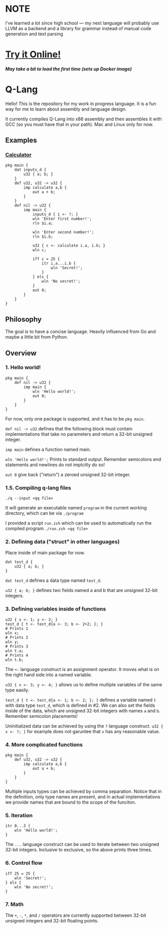 # NOTE

I've learned a lot since high school — my next language will probably use LLVM as a backend and a library for grammar instead of manual code generation and text parsing

# [Try it Online!](http://www.quintin.cloud/qlang)
##### May take a bit to load the first time (sets up Docker image)

# Q-Lang

Hello! This is the repository for my work in progress language. It is a fun way for me to learn about assembly and language design.

It currently compiles Q-Lang into x86 assembly and then assembles it with GCC (so you must have that in your path). Mac and Linux only for now.

## Examples

### [Calculator](examples/calculator.qq)

```
pkg main {
    dat inputs_d {
        u32 { a; b; }
    }
    def u32, u32 -> u32 {
        imp calculate a,b {
            out a + b;
        }
    }
    def nil -> u32 {
        imp main {
            inputs_d { i <- ?; }
            wln 'Enter first number!';
            rln $i.a;

            wln 'Enter second number!';
            rln $i.b;

            u32 { c <- calculate i.a, i.b; }
            wln c;

            iff c = 25 {
                itr i.a...i.b {
                    wln 'Secret!';
                }
            } els {
                wln 'No secret!';
            }
            out 0;
        }
    }
}
```

## Philosophy

The goal is to have a concise language. Heavily influenced from Go and maybe a little bit from Python.

## Overview

### 1. Hello world!

```
pkg main {
    def nil -> u32 {
        imp main {
            wln 'Hello world!';
            out 0;
        }
    }
}
```

For now, only one package is supported, and it has to be `pkg main`.

`def nil -> u32` defines that the following block must contain implementations that take no parameters and return a 32-bit unsigned integer.

`imp main` defines a function named main.

`wln 'Hello world!';` Prints to standard output. Remember semicolons end statements and newlines do not implcitly do so!

`out 0` give back ("return") a zeroed unsigned 32-bit integer.

### 1.5. Compiling q-lang files

`./q --input <qq file>`

It will generate an executable named `program` in the current working directory, which can be via `./program`

I provided a script `run.zsh` which can be used to automatically run the compiled program `./run.zsh <qq file>`

### 2. Defining data ("struct" in other languages)

Place inside of main package for now.

```
dat test_d {
    u32 { a; b; }
}
```

`dat test_d` defines a data type named `test_d`.

`u32 { a; b; }` defines two fields named a and b that are unsigned 32-bit integers.

### 3. Defining variables inside of functions

```
u32 { x <- 1; y <- 2; }
test_d { t <- test_d{a <- 3; b <- 2+2; }; }
# Prints 1
wln x;
# Prints 2
wln y;
# Prints 3
wln t.a;
# Prints 4
wln t.b;
```

The `<-` language construct is an assignment operator. It moves what is on the right hand side into a named variable.

`u32 { x <- 3; y <- 4; }` allows us to define mutliple variables of the same type easily.

`test_d { t <- test_d{a <- 1; b <- 2; }; }` defines a variable named `t` with data type `test_d`, which is defined in #2. We can also set the fields inside of the data, which are unsigned 32-bit integers with names `a` and `b`. Remember semicolon placements!

Uninitialized data can be achieved by using the `?` language construct. `u32 { x <- ?; }` for example does not garuntee that `x` has any reasonable value.

### 4. More complicated functions
```
pkg main {
    def u32, u32 -> u32 {
        imp calculate a,b {
            out a + b;
        }
    }
}
```

Multiple inputs types can be achieved by comma separation. Notice that in the definition, only type names are present, and in actual implementations we provide names that are bound to the scope of the funciton.

### 5. Iteration

```
itr 0...3 {
    wln 'Hello world!';
}
```

The `...` language construct can be used to iterate between two unsigned 32-bit integers. Inclusive to exclusive, so the above prints three times.

### 6. Control flow

```
iff 25 = 25 {
    wln 'Secret!';
} els {
    wln 'No secret!';
}
```

### 7. Math

The `+`, `-`, `*`, and `/` operators are currently supported between 32-bit unsigned integers and 32-bit floating points.
